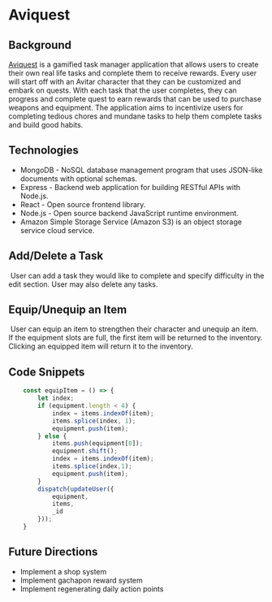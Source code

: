 # Aviquest

## Background
<a href='https://aviquest.herokuapp.com' alt=''>Aviquest</a> is a gamified task manager application that allows users to create their own real life tasks and complete them to receive rewards. Every user will start off with an Avitar character that they can be customized and embark on quests. With each task that the user completes, they can progress and complete quest to earn rewards that can be used to purchase weapons and equipment. The application aims to incentivize users for completing tedious chores and mundane tasks to help them complete tasks and build good habits.

## Technologies

- MongoDB - NoSQL database management program that uses JSON-like documents with optional schemas.
- Express - Backend web application for building RESTful APIs with Node.js.
- React - Open source frontend library.
- Node.js - Open source backend JavaScript runtime environment.
- Amazon Simple Storage Service (Amazon S3) is an object storage service cloud service.

## Add/Delete a Task
<img src="https://github.com/whilekofman/aviquest/blob/main/frontend/src/assets/images/add_delete_task.gif" alt="" />
User can add a task they would like to complete and specify difficulty in the edit section.  User may also delete any tasks. 

## Equip/Unequip an Item
<img src="https://github.com/whilekofman/aviquest/blob/main/frontend/src/assets/images/equiping.gif" alt="" />
User can equip an item to strengthen their character and unequip an item.  If the equipment slots are full, the first item will be returned to the inventory. Clicking an equipped item will return it to the inventory.

## Code Snippets

```javascript
    const equipItem = () => {
        let index;
        if (equipment.length < 4) {
            index = items.indexOf(item);
            items.splice(index, 1);
            equipment.push(item);
        } else {
            items.push(equipment[0]);
            equipment.shift();
            index = items.indexOf(item);
            items.splice(index,1);
            equipment.push(item);
        }
        dispatch(updateUser({
            equipment,
            items,
            _id
        }));
    }
```

## Future Directions
- Implement a shop system
- Implement gachapon reward system
- Implement regenerating daily action points
